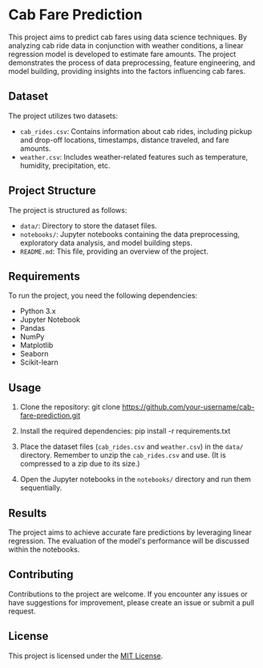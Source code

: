 # Cab Fare Prediction

This project aims to predict cab fares using data science techniques. By analyzing cab ride data in conjunction with weather conditions, a linear regression model is developed to estimate fare amounts. The project demonstrates the process of data preprocessing, feature engineering, and model building, providing insights into the factors influencing cab fares.

## Dataset

The project utilizes two datasets:
- `cab_rides.csv`: Contains information about cab rides, including pickup and drop-off locations, timestamps, distance traveled, and fare amounts.
- `weather.csv`: Includes weather-related features such as temperature, humidity, precipitation, etc.

## Project Structure

The project is structured as follows:
- `data/`: Directory to store the dataset files.
- `notebooks/`: Jupyter notebooks containing the data preprocessing, exploratory data analysis, and model building steps.
- `README.md`: This file, providing an overview of the project.

## Requirements

To run the project, you need the following dependencies:
- Python 3.x
- Jupyter Notebook
- Pandas
- NumPy
- Matplotlib
- Seaborn
- Scikit-learn

## Usage

1. Clone the repository:
   git clone https://github.com/your-username/cab-fare-prediction.git
   
2. Install the required dependencies:
   pip install -r requirements.txt


3. Place the dataset files (`cab_rides.csv` and `weather.csv`) in the `data/` directory. Remember to unzip the `cab_rides.csv` and use. (It is compressed to a zip due to its size.)

4. Open the Jupyter notebooks in the `notebooks/` directory and run them sequentially.

## Results

The project aims to achieve accurate fare predictions by leveraging linear regression. The evaluation of the model's performance will be discussed within the notebooks.

## Contributing

Contributions to the project are welcome. If you encounter any issues or have suggestions for improvement, please create an issue or submit a pull request.

## License

This project is licensed under the [MIT License](LICENSE).



